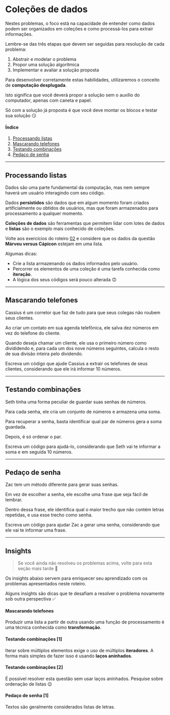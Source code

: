 # Coleções de dados

Nestes problemas, o foco está na capacidade de entender como dados podem ser organizados em coleções e como processá-los para extrair informações.

Lembre-se das três etapas que devem ser seguidas para resolução de cada problema:

1. Abstrair e modelar o problema
2. Propor uma solução algorítmica
3. Implementar e avaliar a solução proposta

Para desenvolver corretamente estas habilidades, utilizaremos o conceito de **computação desplugada**.

Isto significa que você deverá propor a solução sem o auxílio do computador, apenas com caneta e papel.

Só com a solução já proposta é que você deve montar os blocos e testar sua solução 😏

#### Índice
1. [Processando listas](#processando-listas)
2. [Mascarando telefones](#mascarando-telefones)
3. [Testando combinações](#testando-combinações)
4. [Pedaço de senha](#pedaço-de-senha)

---

## Processando listas

Dados são uma parte fundamental da computação, mas nem sempre haverá um usuário interagindo com seu código.

Dados **persistidos** são dados que em algum momento foram criados artificialmente ou obtidos de usuários, mas que foram armazenados para processamento a qualquer momento.

**Coleções de dados** são ferramentas que permitem lidar com lotes de dados e **listas** são o exemplo mais conhecido de coleções.

Volte aos exercícios do roteiro [02](02.md) e considere que os dados da questão **Márveu versus Cápicon** estejam em uma lista.

Algumas dicas:
- Crie a lista armazenando os dados informados pelo usuário.
- Percorrer os elementos de uma coleção é uma tarefa conhecida como **iteração**.
- A lógica dos seus códigos será pouco alterada 🙃

---

## Mascarando telefones

Cassius é um corretor que faz de tudo para que seus colegas não roubem seus clientes.

Ao criar um contato em sua agenda telefônica, ele salva dez números em vez do telefone do cliente.

Quando deseja chamar um cliente, ele usa o primeiro número como divididendo e, para cada um dos nove números seguintes, calcula o resto de sua divisão inteira pelo dividendo.

Escreva um código que ajude Cassius a extrair os telefones de seus clientes, considerando que ele irá informar 10 números.

---

## Testando combinações

Seth tinha uma forma peculiar de guardar suas senhas de números.

Para cada senha, ele cria um conjunto de números e armazena uma soma. 

Para recuperar a senha, basta identificar qual par de números gera a soma guardada. 

Depois, é só ordenar o par.

Escreva um código para ajudá-lo, considerando que Seth vai te informar a soma e em seguida 10 números.

---

## Pedaço de senha

Zac tem um método diferente para gerar suas senhas.

Em vez de escolher a senha, ele escolhe uma frase que seja fácil de lembrar.

Dentro dessa frase, ele identifica qual o maior trecho que não contém letras repetidas, e usa esse trecho como senha.

Escreva um código para ajudar Zac a gerar uma senha, considerando que ele vai te informar uma frase.

---

## Insights

> Se você ainda não resolveu os problemas acima, volte para esta seção mais tarde 👻

Os insights abaixo servem para enriquecer seu aprendizado com os problemas apresentados neste roteiro.

Alguns insights são dicas que te desafiam a resolver o problema novamente sob outra perspectiva ✅ 

#### Mascarando telefones

Produzir uma lista a partir de outra usando uma função de processamento é uma técnica conhecida como **transformação**.

#### Testando combinações [1]

Iterar sobre múltiplos elementos exige o uso de múltiplos **iteradores**. A forma mais simples de fazer isso é usando **laços aninhados**.

#### Testando combinações [2]

É possível resolver esta questão sem usar laços aninhados. Pesquise sobre ordenação de listas 😉 

#### Pedaço de senha [1]

Textos são geralmente considerados listas de letras.
